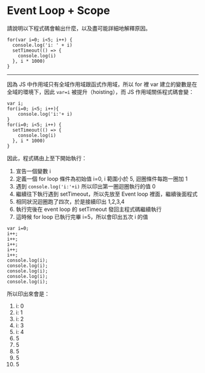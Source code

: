 # Event Loop + Scope
請說明以下程式碼會輸出什麼，以及盡可能詳細地解釋原因。
```
for(var i=0; i<5; i++) {
  console.log('i: ' + i)
  setTimeout(() => {
    console.log(i)
  }, i * 1000)
}
```
----

因為 JS 中作用域只有全域作用域跟函式作用域，所以 for 裡 var 建立的變數是在全域的環境下，因此 `var=i` 被提升（hoisting），而 JS 作用域關係程式碼會變：
```
var i;
for(i=0; i<5; i++){
    console.log('i:'+ i)
}
for(i=0; i<5; i++) {
  setTimeout(() => {
    console.log(i)
  }, i * 1000)
}
```
因此，程式碼由上至下開始執行：
1. 宣告一個變數 i 
2. 定義一個 for loop 條件為初始值 i=0, i 範圍小於 5, 迴圈條件每跑一圈加 1
3. 遇到 `console.log('i:'+i)`  所以印出第一圈迴圈執行的值 0
4. 繼續往下執行遇到 setTimeout，所以先放至 Event loop 裡面，繼續後面程式
5. 相同狀況迴圈跑了四次，於是接續印出 1,2,3,4
6. 執行完後在 event loop 的 setTimeout 發回主程式碼繼續執行
7. 這時候 for loop 已執行完畢 i=5，所以會印出五次 i 的值

```
var i=0;
i++;
i++;
i++;
i++;
i++;
console.log(i);
console.log(i);
console.log(i);
console.log(i);
console.log(i);
```



所以印出來會是：

1. i: 0
2. i: 1
3. i: 2
4. i: 3
5. i: 4
6. 5
7. 5
8. 5
9. 5
10. 5